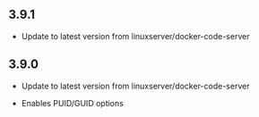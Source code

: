 
## 3.9.1
- Update to latest version from linuxserver/docker-code-server
## 3.9.0
- Update to latest version from linuxserver/docker-code-server
 
- Enables PUID/GUID options
